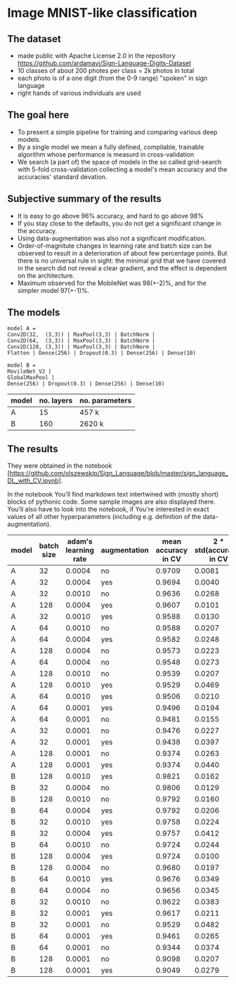 # Image MNIST-like classification

## The dataset
* made public with Apache License 2.0 in the repository https://github.com/ardamavi/Sign-Language-Digits-Dataset
* 10 classes of about 200 photes per class = 2k photos in total
* each photo is of a one digit (from the 0-9 range) "spoken" in sign language
* right hands of various individuals are used
## The goal here
* To present a simple pipeline for training and comparing various deep models.
* By a single model we mean a fully defined, compilable, trainable algorithm whose performance is measurd in cross-validation
* We search (a part of) the space of models in the so called grid-search with 5-fold cross-validation collecting a model's mean accuracy and the accuracies' standard devation.

## Subjective summary of the results
* It is easy to go above 96% accuracy, and hard to go above 98%
* If you stay close to the defaults, you do not get a significant change in the accuracy.
* Using data-augmentation was also not a significant modification.
* Order-of-magnitute changes in learning rate and batch size can be observed to result in a deterioration of about few percentage points. But there is no universal rule in sight: the minimal grid that we have covered in the search did not reveal a clear gradient, and the effect is dependent on the architecture.
* Maximum observed for the MobileNet was 98(+-2)%, and for the simpler model 97(+-1)%.


## The models
```
model A =
Conv2D(32,  (3,3)) | MaxPool(3,3) | BatchNorm |
Conv2D(64,  (3,3)) | MaxPool(3,3) | BatchNorm |
Conv2D(128, (3,3)) | MaxPool(3,3) | BatchNorm |
Flatten | Dense(256) | Dropout(0.3) | Dense(256) | Dense(10)
```
```
model B =
MovileNet_V2 |
GlobalMaxPool |
Dense(256) | Dropout(0.3) | Dense(256) | Dense(10)
```
model | no. layers | no. parameters
--- | --- | ---
A | 15 | 457 k
B | 160 | 2620 k

## The results
They were obtained in the notebook [https://github.com/olszewskip/Sign_Language/blob/master/sign_language_DL_with_CV.ipynb].

In the notebook You'll find markdown text intertwined with (mostly short) blocks of pythonic code. Some sample images are also displayed there. You'll also have to look into the notebook, if You're interested in exact values of all other hyperparameters (including e.g. definition of the data-augmentation).

model | batch size | adam's learning rate | augmentation | mean accuracy in CV | 2 * std(accuracy) in CV
---   | ---        | ---                  | ---          | ---                 | ---
A |	32 |	0.0004 |	no |	0.9709 |	0.0081
A |	32 |	0.0004 |	yes |	0.9694 |	0.0040
A | 32 |	0.0010 |	no |	0.9636 |	0.0268
A |	128 |	0.0004 |	yes| 	0.9607 |	0.0101
A |	32 |	0.0010 |	yes |	0.9588 |	0.0130
A | 	64 |	0.0010 |	no |	0.9588 |	0.0207
A |	64 |	0.0004 |	yes |	0.9582 |	0.0248
A |	128 |	0.0004 |	no |	0.9573 |	0.0223
A |	64 |	0.0004 |	no |	0.9548 |	0.0273
A |	128 |	0.0010 |	no |	0.9539 |	0.0207
A |	128 |	0.0010 |	yes| 	0.9529 |	0.0469
A |	64 |	0.0010 |	yes| 	0.9506 |	0.0210
A |64 |	0.0001 |	yes |	0.9496 |	0.0194
A |64 |	0.0001 |	no 	|0.9481 |	0.0155
A |32 |	0.0001 |	no |	0.9476 |	0.0227
A |32 |	0.0001 |	yes |	0.9438 |	0.0397
A |	128 |	0.0001 |	no |	0.9374 |	0.0263
A |	128 |	0.0001 |	yes |	0.9374 |	0.0440
B |	128 |	0.0010 |	yes |	0.9821 |	0.0162
B |	32 |	0.0004 |	no |	0.9806 |	0.0129
B |	128 	|0.0010 	|no |	0.9792 |	0.0160
B |	64 |	0.0004 |	yes |	0.9792 |	0.0206
B |	32 |	0.0010 |	yes |	0.9758 |	0.0224
B |	32 |	0.0004 |	yes |	0.9757 |	0.0412
B |	64 |	0.0010 |	no |	0.9724 |	0.0244
B |	128 	|0.0004 |	yes |	0.9724 |	0.0100
B |	128 |	0.0004 |	no |	0.9680 |	0.0197
B |	64 |	0.0010 |	yes |	0.9676 |	0.0349
B |  64 	|0.0004 	|no |	0.9656 |	0.0345
B |	32 |	0.0010 |	no |	0.9622 |	0.0383
B |	32 |	0.0001 |	yes |	0.9617 |	0.0211
B |	32 |	0.0001 |	no |	0.9529 |	0.0482
B |	64 |	0.0001 |	yes |	0.9461 |	0.0265
B |	64 |	0.0001 |	no |	0.9344 |	0.0374
B |	128 |	0.0001 |	no |	0.9098 |	0.0207
B |	128 	|0.0001 |	yes |	0.9049 |	0.0279
